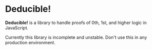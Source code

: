 # Deducible!

**Deducible!** is a library to handle proofs of 0th, 1st, and higher logic in JavaScript.

Currently this library is incomplete and unstable. Don't use this in any production environment.

